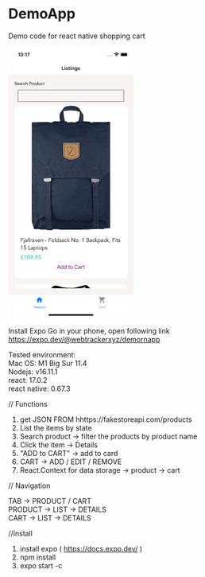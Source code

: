 # DemoApp

Demo code for react native shopping cart
 
<img src="./screen.jpeg" width="50%" height="50%">

Install Expo Go in your phone, open following link<br>
https://expo.dev/@webtrackerxyz/demornapp


Tested environment: <br>
Mac OS: M1 Big Sur 11.4 <br>
Nodejs: v16.11.1 <br>
react: 17.0.2 <br>
react native: 0.67.3 <br>

// Functions
1. get JSON FROM hhttps://fakestoreapi.com/products
2. List the items by state
3. Search product -> filter the products by product name
3. Click the item -> Details
4. "ADD to CART" -> add to card
5. CART -> ADD / EDIT / REMOVE
6. React.Context for data storage
   -> product
   -> cart

// Navigation 

TAB -> PRODUCT / CART <br>
PRODUCT -> LIST -> DETAILS <br>
CART -> LIST -> DETAILS <br>

//install
1. install expo ( https://docs.expo.dev/ )
2. npm install
3. expo start -c




